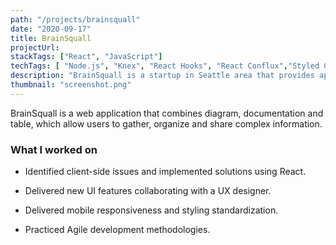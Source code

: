 ```yaml
---
path: "/projects/brainsquall"
date: "2020-09-17"
title: BrainSquall
projectUrl: 
stackTags: ["React", "JavaScript"]
techTags: [ "Node.js", "Knex", "React Hooks", "React Conflux","Styled Components", "Figma" ]
description: "BrainSquall is a startup in Seattle area that provides app of combination of diagram, documentation and table, which allow users to gather, organize and share complex information."
thumbnail: "screenshot.png"
---
```

BrainSquall is a web application that combines diagram, documentation and table, which allow users to gather, organize and share complex information.

### What I worked on
- Identified client-side issues and implemented solutions using React.

- Delivered new UI features collaborating with a UX designer.

- Delivered mobile responsiveness and styling standardization.

- Practiced Agile development methodologies.
